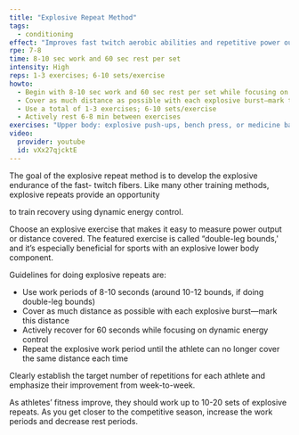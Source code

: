 ```yaml
---
title: "Explosive Repeat Method"
tags:
  - conditioning
effect: "Improves fast twitch aerobic abilities and repetitive power output by developing the rate of lactate oxidation of the slow twitch fibers."
rpe: 7-8
time: 8-10 sec work and 60 sec rest per set
intensity: High
reps: 1-3 exercises; 6-10 sets/exercise
howto:
  - Begin with 8-10 sec work and 60 sec rest per set while focusing on dynamic energy control
  - Cover as much distance as possible with each explosive burst—mark this distance
  - Use a total of 1-3 exercises; 6-10 sets/exercise
  - Actively rest 6-8 min between exercises
exercises: "Upper body: explosive push-ups, bench press, or medicine ball throws. Lower body: variations of squat jumps and split squat jumps with a kettlebell, bar, or dumbbells. Exercises with rapid, elastic rebound (SSC) component are the most effective"
video:
  provider: youtube
  id: vXx27qjcktE
---
```


The goal of the explosive repeat method is to develop the explosive endurance of the fast-
twitch fibers. Like many other training methods, explosive repeats provide an opportunity

to train recovery using dynamic energy control.

Choose an explosive exercise that makes it easy to measure power output or distance
covered. The featured exercise is called “double-leg bounds,' and it’s especially beneficial
for sports with an explosive lower body component.

Guidelines for doing explosive repeats are:

- Use work periods of 8-10 seconds (around 10-12 bounds, if doing double-leg
bounds)
- Cover as much distance as possible with each explosive burst—mark this distance
- Actively recover for 60 seconds while focusing on dynamic energy control
- Repeat the explosive work period until the athlete can no longer cover the same
distance each time

Clearly establish the target number of repetitions for each athlete and emphasize their
improvement from week-to-week.

As athletes’ fitness improve, they should work up to 10-20 sets of explosive repeats. As you
get closer to the competitive season, increase the work periods and decrease rest periods.

